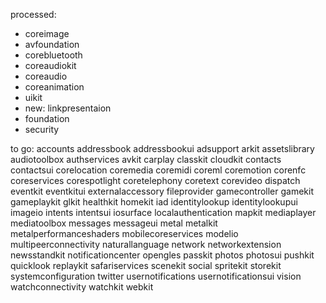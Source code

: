 processed:
- coreimage
- avfoundation
- corebluetooth
- coreaudiokit
- coreaudio
- coreanimation
- uikit
- new: linkpresentaion
- foundation
- security

to go:
accounts
addressbook
addressbookui
adsupport
arkit
assetslibrary
audiotoolbox
authservices
avkit
carplay
classkit
cloudkit
contacts
contactsui
corelocation
coremedia
coremidi
coreml
coremotion
corenfc
coreservices
corespotlight
coretelephony
coretext
corevideo
dispatch
eventkit
eventkitui
externalaccessory
fileprovider
gamecontroller
gamekit
gameplaykit
glkit
healthkit
homekit
iad
identitylookup
identitylookupui
imageio
intents
intentsui
iosurface
localauthentication
mapkit
mediaplayer
mediatoolbox
messages
messageui
metal
metalkit
metalperformanceshaders
mobilecoreservices
modelio
multipeerconnectivity
naturallanguage
network
networkextension
newsstandkit
notificationcenter
opengles
passkit
photos
photosui
pushkit
quicklook
replaykit
safariservices
scenekit
social
spritekit
storekit
systemconfiguration
twitter
usernotifications
usernotificationsui
vision
watchconnectivity
watchkit
webkit
